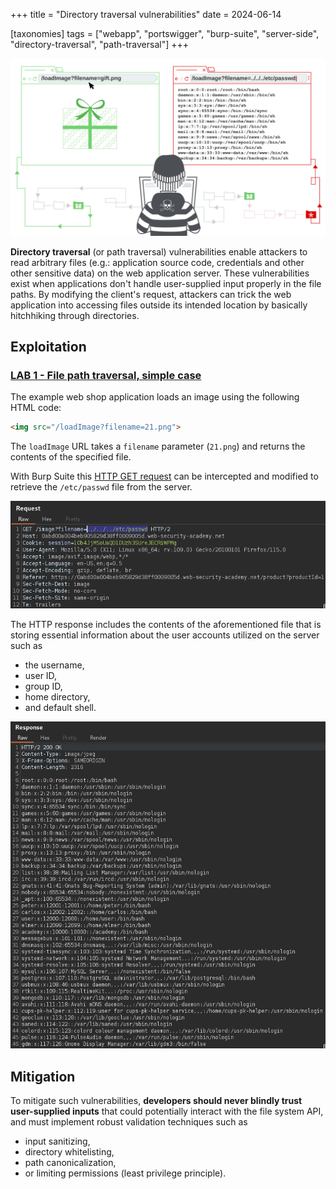 +++
title = "Directory traversal vulnerabilities"
date = 2024-06-14

[taxonomies]
tags = ["webapp", "portswigger", "burp-suite", "server-side", "directory-traversal", "path-traversal"]
+++

![directory-traversal](/pictures/articles/portswigger/directory-traversal/directory-traversal.svg)

**Directory traversal** (or path traversal) vulnerabilities enable attackers to read
arbitrary files (e.g.: application source code, credentials and other  other
sensitive data) on the web application server. These vulnerabilities exist when
applications don't handle user-supplied input properly in the file paths. By
modifying the client's request, attackers can trick the web application into
accessing files outside its intended location by basically hitchhiking through
directories.

<!-- more -->

## Exploitation

<!-- LAB 1 {{{-->
### [LAB 1 - File path traversal, simple case](https://portswigger.net/web-security/learning-paths/server-side-vulnerabilities-apprentice/path-traversal-apprentice/file-path-traversal/lab-simple)

The example web shop application loads an image using the following HTML code:
```html
<img src="/loadImage?filename=21.png">
```

The `loadImage` URL takes a `filename` parameter (`21.png`) and returns the
contents of the specified file.

With Burp Suite this [HTTP GET request](https://developer.mozilla.org/en-US/docs/Web/HTTP/Methods/GET)
can be intercepted and modified to retrieve the `/etc/passwd` file from the
server.

![directory-traversal_burp](/pictures/articles/portswigger/directory-traversal/directory-traversal_request.png)

The HTTP response includes the contents of the aforementioned file that is
storing essential information about the user accounts utilized on the server
such as
- the username,
- user ID,
- group ID,
- home directory,
- and default shell.

![directory-traversal_response_burp](/pictures/articles/portswigger/directory-traversal/directory-traversal_response.png)
<!--}}}-->

## Mitigation

<!-- Mitigation {{{-->
To mitigate such vulnerabilities, **developers should never blindly trust
user-supplied inputs** that could potentially interact with the file system API,
and must implement robust validation techniques such as
- input sanitizing,
- directory whitelisting,
- path canonicalization,
- or limiting permissions (least privilege principle).
<!-- }}} -->
